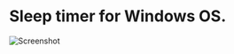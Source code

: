 # Sleep timer for Windows OS.

![Screenshot](https://github.com/aljordan82/Windows-Sleep-Timer/tree/master/Windows%20Sleep%20Timer/master/screenshots/WindowsSleepTimer.png)